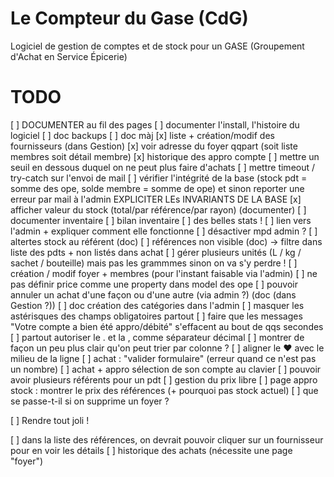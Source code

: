 # Le Compteur du Gase (CdG)
Logiciel de gestion de comptes et de stock pour un GASE (Groupement d'Achat en Service Épicerie)

# TODO
[ ] DOCUMENTER au fil des pages
[ ] documenter l'install, l'histoire du logiciel
[ ] doc backups
[ ] doc màj
[x] liste + création/modif des fournisseurs (dans Gestion)
[x] voir adresse du foyer qqpart (soit liste membres soit détail membre)
[x] historique des appro compte
[ ] mettre un seuil en dessous duquel on ne peut plus faire d'achats
[ ] mettre timeout / try-catch sur l'envoi de mail
[ ] vérifier l'intégrité de la base (stock pdt = somme des ope, solde membre = somme de ope) et sinon reporter une erreur par mail à l'admin  EXPLICITER LEs INVARIANTS DE LA BASE
[x] afficher valeur du stock (total/par référence/par rayon) (documenter)
[ ] documenter inventaire
[ ] bilan inventaire
[ ] des belles stats !
[ ] lien vers l'admin + expliquer comment elle fonctionne
[ ] désactiver mpd admin ?
[ ] altertes stock au référent (doc)
[ ] références non visible (doc) -> filtre dans liste des pdts + non listés dans achat
[ ] gérer plusieurs unités (L / kg / sachet / bouteille) mais pas les grammmes sinon on va s'y perdre !
[ ] création / modif foyer + membres (pour l'instant faisable via l'admin)
[ ] ne pas définir price comme une property dans model des ope
[ ] pouvoir annuler un achat d'une façon ou d'une autre (via admin ?) (doc (dans Gestion ?))
[ ] doc création des catégories dans l'admin
[ ] masquer les astérisques des champs obligatoires partout
[ ] faire que les messages "Votre compte a bien été appro/débité" s'effacent au bout de qqs secondes
[ ] partout autoriser le . et la , comme séparateur décimal
[ ] montrer de façon un peu plus clair qu'on peut trier par colonne ?
[ ] aligner le ♥ avec le milieu de la ligne
[ ] achat : "valider formulaire" (erreur quand ce n'est pas un nombre)
[ ] achat + appro sélection de son compte au clavier
[ ] pouvoir avoir plusieurs référents pour un pdt
[ ] gestion du prix libre
[ ] page appro stock : montrer le prix des références (+ pourquoi pas stock actuel)
[ ] que se passe-t-il si on supprime un foyer ?

[ ] Rendre tout joli !


[ ] dans la liste des références, on devrait pouvoir cliquer sur un fournisseur pour en voir les détails
[ ] historique des achats (nécessite une page "foyer")
